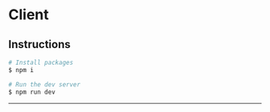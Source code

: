 # Client

## Instructions

```bash
# Install packages
$ npm i

# Run the dev server
$ npm run dev
```

---

